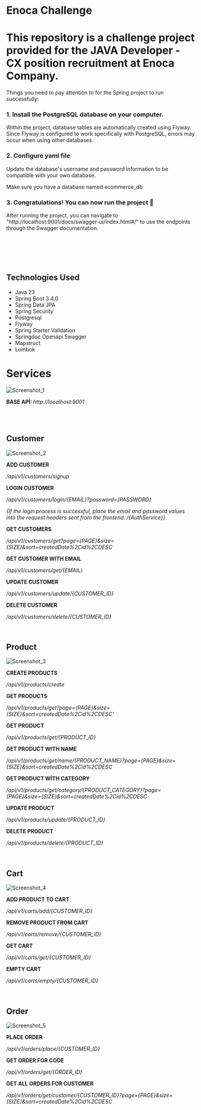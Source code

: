 # Enoca Challenge

<h1>
This repository is a challenge project provided for the JAVA Developer - CX position recruitment at Enoca Company.</h1>

<p>Things you need to pay attention to for the Spring project to run successfully:</p>

<h3>1. Install the PostgreSQL database on your computer.</h3>

<p>Within the project, database tables are automatically created using Flyway. Since Flyway is configured to work specifically with PostgreSQL, errors may occur when using other databases.</p>

<h3>2. Configure yaml file</h3>

<p>Update the database's username and password information to be compatible with your own database.</p>
<p>Make sure you have a database named ecommerce_db</p>

<h3>3. Congratulations! You can now run the project 🎉</h3>

<p>After running the project, you can navigate to "http://localhost:9001/docs/swagger-ui/index.html#/" to use the endpoints through the Swagger documentation.</p>

<br><br><br><br>

<h2>Technologies Used</h2>

<ul>
<li>Java 23</li>
<li>Spring Boot 3.4.0</li>
<li>Spring Data JPA</li>
<li>Spring Security</li>
<li>Postgresql</li>
<li>Flyway</li>
<li>Spring Starter Validation</li>
<li>Springdoc Openapi Swagger</li>
<li>Mapstruct</li>
<li>Lombok</li>
</ul>

<h1>Services</h1>

![Screenshot_1](https://github.com/user-attachments/assets/7736afa2-ba8e-4696-852e-d675c277a177)
<br>
<p><b>BASE APİ: </b><i>http://localhost:9001</i></p>
<br><br>

<h2>Customer</h2>

![Screenshot_2](https://github.com/user-attachments/assets/15f78735-c64c-4526-bebf-6600146842f2)
<br>
<p><b>ADD CUSTOMER</b></p>
<p><i>/api/v1/customers/signup</i></p>
<p><b>LOGIN CUSTOMER</b></p>
<p><i>/api/v1/customers/login/{EMAIL}?password={PASSWORD}</i></p>
<p><i>{If the login process is successful, place the email and password values into the request headers sent from the frontend. /{AuthService}}</i></p>
<p><b>GET CUSTOMERS</b></p>
<p><i>/api/v1/customers/get?page={PAGE}&size={SIZE}&sort=createdDate%2Cid%2CDESC</i></p>
<p><b>GET CUSTOMER WITH EMAIL</b></p>
<p><i>/api/v1/customers/get/{EMAIL}</i></p>
<p><b>UPDATE CUSTOMER</b></p>
<p><i>/api/v1/customers/update/{CUSTOMER_ID}</i></p>
<p><b>DELETE CUSTOMER</b></p>
<p><i>/api/v1/customers/delete/{CUSTOMER_ID}</i></p>
<br>

<h2>Product</h2>

![Screenshot_3](https://github.com/user-attachments/assets/7b1423bd-8a25-44a4-9073-5ad6f86e6b07)
<br>
<p><b>CREATE PRODUCTS</b></p>
<p><i>/api/v1/products/create</i></p>
<p><b>GET PRODUCTS</b></p>
<p><i>/api/v1/products/get?page={PAGE}&size={SIZE}&sort=createdDate%2Cid%2CDESC'</i></p>
<p><b>GET PRODUCT</b></p>
<p><i>/api/v1/products/get/{PRODUCT_ID}</i></p>
<p><b>GET PRODUCT WITH NAME</b></p>
<p><i>/api/v1/products/get/name/{PRODUCT_NAME}?page={PAGE}&size={SIZE}&sort=createdDate%2Cid%2CDESC</i></p>
<p><b>GET PRODUCT WİTH CATEGORY</b></p>
<p><i>/api/v1/products/get/category/{PRODUCT_CATEGORY}?page={PAGE}&size={SIZE}&sort=createdDate%2Cid%2CDESC</i></p>
<p><b>UPDATE PRODUCT</b></p>
<p><i>/api/v1/products/update/{PRODUCT_ID}</i></p>
<p><b>DELETE PRODUCT</b></p>
<p><i>/api/v1/products/delete/{PRODUCT_ID}</i></p>
<br>

<h2>Cart</h2>

![Screenshot_4](https://github.com/user-attachments/assets/acd0877e-932d-40fa-8f72-8508d5638141)
<br>
<p><b>ADD PRODUCT TO CART</b></p>
<p><i>/api/v1/carts/add/{CUSTOMER_ID}</i></p>
<p><b>REMOVE PRODUCT FROM CART</b></p>
<p><i>/api/v1/carts/remove/{CUSTOMER_ID}</i></p>
<p><b>GET CART</b></p>
<p><i>/api/v1/carts/get/{CUSTOMER_ID}</i></p>
<p><b>EMPTY CART</b></p>
<p><i>/api/v1/carts/empty/{CUSTOMER_ID}</i></p>
<br>

<h2>Order</h2>

![Screenshot_5](https://github.com/user-attachments/assets/da0f0ad6-a721-45cb-babd-877f5fdaa061)
<br>
<p><b>PLACE ORDER</b></p>
<p><i>/api/v1/orders/place/{CUSTOMER_ID}</i></p>
<p><b>GET ORDER FOR CODE</b></p>
<p><i>/api/v1/orders/get/{ORDER_ID}</i></p>
<p><b>GET ALL ORDERS FOR CUSTOMER</b></p>
<p><i>/api/v1/orders/get/customer/{CUSTOMER_ID}?page={PAGE}&size={SIZE}&sort=createdDate%2Cid%2CDESC</i></p>
<br>
